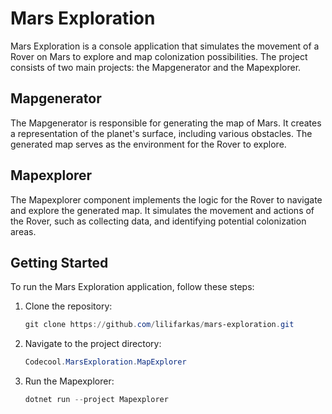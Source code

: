# Mars Exploration

Mars Exploration is a console application that simulates the movement of a Rover on Mars to explore and map colonization possibilities. The project consists of two main projects: the Mapgenerator and the Mapexplorer.

## Mapgenerator

The Mapgenerator is responsible for generating the map of Mars. It creates a representation of the planet's surface, including various obstacles. The generated map serves as the environment for the Rover to explore.

## Mapexplorer

The Mapexplorer component implements the logic for the Rover to navigate and explore the generated map. It simulates the movement and actions of the Rover, such as collecting data, and identifying potential colonization areas.

## Getting Started

To run the Mars Exploration application, follow these steps:

1. Clone the repository:
   ```powershell
   git clone https://github.com/lilifarkas/mars-exploration.git
   ```
2. Navigate to the project directory:
   ```powershell
   Codecool.MarsExploration.MapExplorer
   ```
3. Run the Mapexplorer:
   ```powershell
   dotnet run --project Mapexplorer
   ```
   
